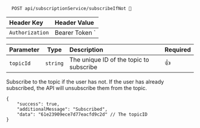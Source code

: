 ```http
  POST api/subscriptionService/subscribeIfNot 🔐
```

| Header Key      | Header Value               |
|:----------------|:---------------------------|
| `Authorization` | Bearer Token <User Token>` |


| Parameter | Type     | Description                             | Required |
|:----------|----------|:----------------------------------------|----------|
| `topicId` | `string` | The unique ID of the topic to subscribe | 👍       |


Subscribe to the topic if the user has not. If the user has already subscribed, the API will unsubscribe them from the topic.

```
{
    "success": true,
    "additionalMessage": "Subscribed",
    "data": "61e23909ece7d77eacfd9c2d" // The topicID
}
```